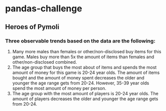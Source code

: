 # pandas-challenge

## Heroes of Pymoli

### Three observable trends based on the data are the following:

1. Many more males than females or other/non-disclosed buy items for this game. Males buy more than 5x the amount of items than females and other/non-disclosed combined.
2. The age group that buys the most about of items and spends the most amount of money for this game is 20-24 year olds. The amount of items bought and the amount of money spent decreases the older and younger the age range gets from 20-24. However, 35-39 year olds spend the most amount of money per person.
3. The age group with the most amount of players is 20-24 year olds. The amount of players decreases the older and younger the age range gets from 20-24.